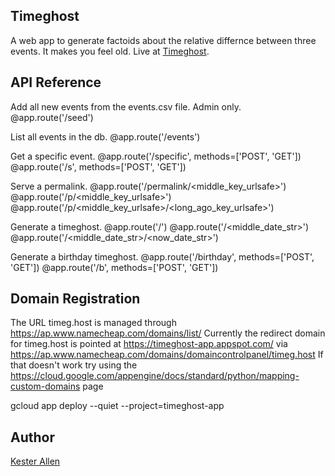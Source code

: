 ## Timeghost

A web app to generate factoids about the relative differnce between three events.
It makes you feel old. Live at [Timeghost](http://timeg.host).

## API Reference


Add all new events from the events.csv file. Admin only.
@app.route('/seed')

List all events in the db.
@app.route('/events')

Get a specific event.
@app.route('/specific', methods=['POST', 'GET'])
@app.route('/s', methods=['POST', 'GET'])

Serve a permalink.
@app.route('/permalink/<middle_key_urlsafe>')
@app.route('/p/<middle_key_urlsafe>')
@app.route('/p/<middle_key_urlsafe>/<long_ago_key_urlsafe>')

Generate a timeghost.
@app.route('/')
@app.route('/<middle_date_str>')
@app.route('/<middle_date_str>/<now_date_str>')

Generate a birthday timeghost.
@app.route('/birthday', methods=['POST', 'GET'])
@app.route('/b', methods=['POST', 'GET'])

## Domain Registration

The URL timeg.host is managed through https://ap.www.namecheap.com/domains/list/ 
Currently the redirect domain for timeg.host is pointed at https://timeghost-app.appspot.com/ via https://ap.www.namecheap.com/domains/domaincontrolpanel/timeg.host
If that doesn't work try using the https://cloud.google.com/appengine/docs/standard/python/mapping-custom-domains page

gcloud app deploy --quiet --project=timeghost-app 

## Author
[Kester Allen](http://twitter.com/@kesterallen)
